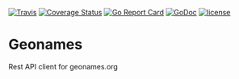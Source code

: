 [![Travis](https://img.shields.io/travis/alexeyco/geonames.svg)](https://travis-ci.org/alexeyco/geonames)
[![Coverage Status](https://coveralls.io/repos/github/alexeyco/geonames/badge.svg?branch=master)](https://coveralls.io/github/alexeyco/geonames?branch=master)
[![Go Report Card](https://goreportcard.com/badge/github.com/alexeyco/geonames)](https://goreportcard.com/report/github.com/alexeyco/geonames)
[![GoDoc](https://godoc.org/github.com/alexeyco/geonames?status.svg)](https://godoc.org/github.com/alexeyco/geonames)
[![license](https://img.shields.io/github/license/alexeyco/geonames.svg)](https://github.com/alexeyco/geonames)

# Geonames

Rest API client for geonames.org

